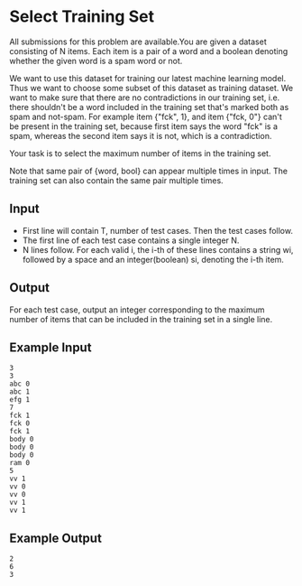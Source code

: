 # Select Training Set

All submissions for this problem are available.You are given a dataset consisting of N items. Each item is a pair of a word and a boolean denoting whether the given word is a spam word or not.

We want to use this dataset for training our latest machine learning model. Thus we want to choose some subset of this dataset as training dataset. We want to make sure that there are no contradictions in our training set, i.e. there shouldn't be a word included in the training set that's marked both as spam and not-spam. For example item {"fck", 1}, and item {"fck, 0"} can't be present in the training set, because first item says the word "fck" is a spam, whereas the second item says it is not, which is a contradiction.

Your task is to select the maximum number of items in the training set.

Note that same pair of {word, bool} can appear multiple times in input. The training set can also contain the same pair multiple times.

## Input

- First line will contain T, number of test cases. Then the test cases follow.
- The first line of each test case contains a single integer N.
- N lines follow. For each valid i, the i-th of these lines contains a string wi, followed by a space and an integer(boolean) si, denoting the i-th item.

## Output

For each test case, output an integer corresponding to the maximum number of items that can be included in the training set in a single line.

## Example Input

```
3
3
abc 0
abc 1
efg 1
7
fck 1
fck 0
fck 1
body 0
body 0
body 0
ram 0
5
vv 1
vv 0
vv 0
vv 1
vv 1
```

## Example Output

```
2
6
3
```
